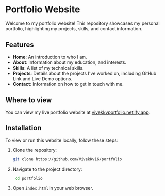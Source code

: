 # Portfolio Website

Welcome to my portfolio website! This repository showcases my personal portfolio, highlighting my projects, skills, and contact information.

## Features

- **Home**: An introduction to who I am.
- **About**: Information about my education, and interests.
- **Skills**: A list of my technical skills.
- **Projects**: Details about the projects I've worked on, including GitHub Link and Live Demo options.
- **Contact**: Information on how to get in touch with me.

## Where to view

You can view my live portfolio website at [vivekkvportfolio.netlify.app](https://vivekkvportfolio.netlify.app/).

## Installation

To view or run this website locally, follow these steps:

1. Clone the repository:
    ```bash
    git clone https://github.com/VivekKv16/portfolio
    ```
2. Navigate to the project directory:
   ``` bash
    cd portfolio
    ```
3. Open `index.html` in your web browser.
